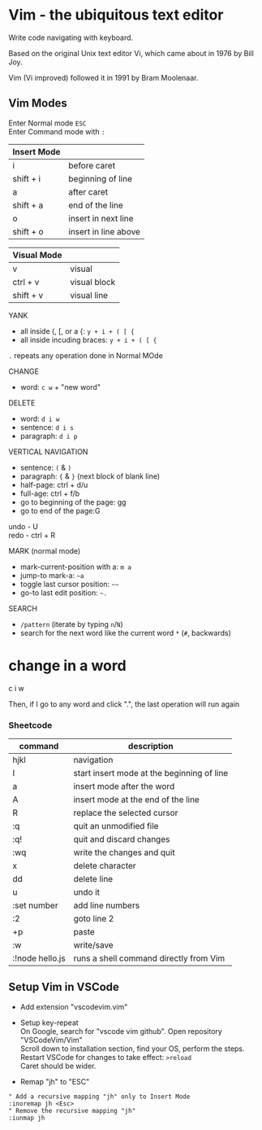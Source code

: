 # Vim - the ubiquitous text editor
Write code navigating with keyboard.

Based on the original Unix text editor Vi, which came about in 1976 by Bill Joy.

Vim (Vi improved) followed it in 1991 by Bram Moolenaar.

## Vim Modes
Enter Normal mode `ESC`  
Enter Command mode with `:`

|Insert Mode||
|---|---|
|i|before caret|
|shift + i| beginning of line|
|a|after caret|
|shift + a| end of the line |
|o|insert in next line|
|shift + o | insert in line above|

|Visual Mode||
|---|---|
|v|visual|
|ctrl + v| visual block|
|shift + v|visual line|

YANK
- all inside (, [, or a {: `y + i + ( [ {`
- all inside incuding braces: `y + i + ( [ {`

`.` repeats any operation done in Normal MOde

CHANGE
- word: `c w` + "new word"

DELETE
- word: `d i w`
- sentence: `d i s`
- paragraph: `d i p`

VERTICAL NAVIGATION
- sentence: `(` & `)`
- paragraph: `{` & `}`  (next block of blank line)
- half-page: ctrl + d/u
- full-age: ctrl + f/b
- go to beginning of the page: gg
- go to end of the page:G

undo - U  
redo - ctrl + R

MARK (normal mode)
- mark-current-position with a: `m a`
- jump-to mark-a: `~a`
- toggle last cursor position: `~~`
- go-to last edit position: `~.`

SEARCH
- `/pattern` (iterate by typing `n`/`N`)
- search for the next word like the current word `*` (`#`, backwards)


# change in a word
c i w

Then, if I go to any word and click ".", the last operation will run again


### Sheetcode
|command | description|
|---|---|
|hjkl| navigation |
|I| start insert mode at the beginning of line|
|a| insert mode after the word|
|A| insert mode at the end of the line|
|R| replace the selected cursor|
|:q | quit an unmodified file|
|:q! | quit and discard changes|
|:wq | write the changes and quit|
|x | delete character|
|dd | delete line|
|u | undo it|
|:set number | add line numbers|
|:2 | goto line 2|
|+p | paste|
|:w | write/save|
|:!node hello.js | runs a shell command directly from Vim|

## Setup Vim in VSCode
- Add extension "vscodevim.vim"  
- Setup key-repeat  
On Google, search for "vscode vim github". Open repository "VSCodeVim/Vim"  
Scroll down to installation section, find your OS, perform the steps.  
Restart VSCode for changes to take effect: `>reload`  
Caret should be wider.  

- Remap "jh" to "ESC"  
```vim
" Add a recursive mapping "jh" only to Insert Mode
:inoremap jh <Esc>
" Remove the recursive mapping "jh"
:iunmap jh      
```